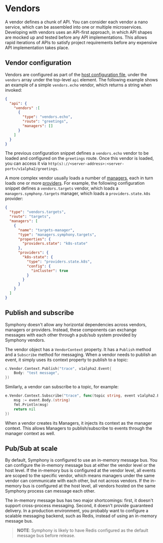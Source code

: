 # Vendors

A vendor defines a chunk of API. You can consider each vendor a nano service, which can be assembled into one or multiple microservices. Developing with vendors uses an API-first approach, in which API shapes are mocked up and tested before any API implementations. This allows rapid iterations of APIs to satisfy project requirements before any expensive API implementation takes place.

## Vendor configuration

Vendors are configured as part of the [host configuration file](../hosts/overview.md#host-configuration), under the `vendors` array under the top-level `api` element. The following example shows an example of a simple `vendors.echo` vendor, which returns a string when invoked:

```json
{
  "api": {
    "vendors" :[
      {
        "type": "vendors.echo",
        "route": "greetings",
        "managers": []
      }
    ]
  }
}
```

The previous configuration snippet defines a `vendors.echo` vendor to be loaded and configured on the `greetings` route. Once this vendor is loaded, you can access it via `http(s)://<server-address>:<server-port>/v1alpha2/greetings`.

A more complex vendor usually loads a number of [managers](../managers/overview.md), each in turn loads one or more [providers](../providers/_overview.md). For example, the following configuration snippet defines a `vendors.targets` vendor, which loads a `managers.symphony.targets` manager, which loads a `providers.state.k8s` provider:

```json
{
  "type": "vendors.targets",
  "route": "targets",
  "managers": [
    {
      "name": "targets-manager",
      "type": "managers.symphony.targets",
      "properties": {
        "providers.state": "k8s-state"
      },
      "providers": {
        "k8s-state": {
          "type": "providers.state.k8s",
          "config": {
            "inCluster": true
          }
        }
      }
    }
  ]
}
```

## Publish and subscribe

Symphony doesn't allow any horizontal dependencies across vendors, managers or providers. Instead, these components can exchange messages with each other through a pub/sub system provided by Symphony vendors.

The vendor object has a `VendorContext` property. It has a `Publish` method and a `Subscribe` method for messaging. When a vendor needs to publish an event, it simply uses its context property to publish to a topic:

```go
c.Vendor.Context.Publish("trace", v1alpha2.Event{
    Body: "test message",
})
```

Similarly, a vendor can subscribe to a topic, for example:

```go
e.Vendor.Context.Subscribe("trace", func(topic string, event v1alpha2.Event) error {
    msg := event.Body.(string)
    fmt.Println(msg)
    return nil
})
```

When a vendor creates its Managers, it injects its context as the manager context. This allows Managers to publish/subscribe to events through the manager context as well.

## Pub/Sub at scale

By default, Symphony is configured to use an in-memory message bus. You can configure the in-memory message bus at either the vendor level or the host level. If the in-memory bus is configured at the vendor level, all events are scoped to the specific vendor, which means managers under the same vendor can communicate with each other, but not across vendors. If the in-memory bus is configured at the host level, all vendors hosted on the same Symphony process can message each other.

The in-memory message bus has two major shortcomings: first, it doesn't support cross-process messaging. Second, it doesn't provide guaranteed delivery. In a production environment, you probably want to configure a scalable messaging backend, such as Redis, instead of using an in-memory message bus.

> **NOTE**: Symphony is likely to have Redis configured as the default message bus before release.
